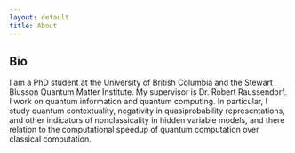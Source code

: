 ```yaml
---
layout: default
title: About
---
```


## Bio
I am a PhD student at the University of British Columbia and the Stewart Blusson Quantum Matter Institute. My supervisor is Dr. Robert Raussendorf. I work on quantum information and quantum computing. In particular, I study quantum contextuality, negativity in quasiprobability representations, and other indicators of nonclassicality in hidden variable models, and there relation to the computational speedup of quantum computation over classical computation.
